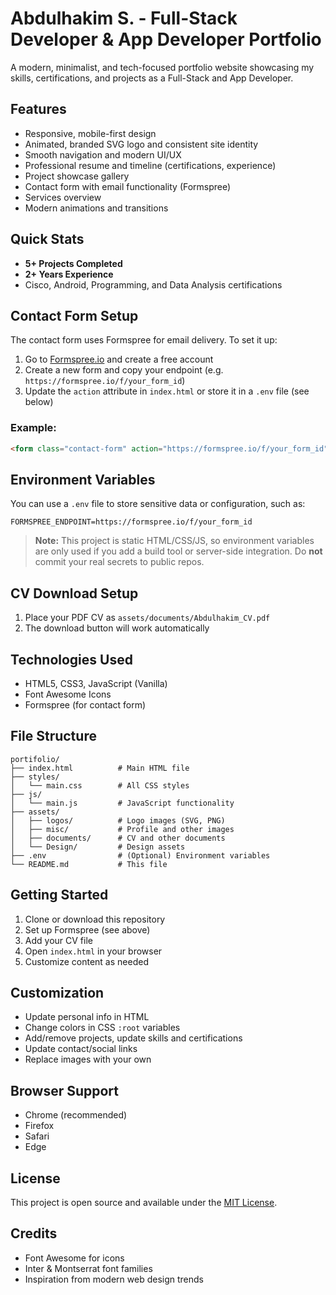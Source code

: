 # Abdulhakim S. - Full-Stack Developer & App Developer Portfolio

A modern, minimalist, and tech-focused portfolio website showcasing my skills, certifications, and projects as a Full-Stack and App Developer.

## Features

- Responsive, mobile-first design
- Animated, branded SVG logo and consistent site identity
- Smooth navigation and modern UI/UX
- Professional resume and timeline (certifications, experience)
- Project showcase gallery
- Contact form with email functionality (Formspree)
- Services overview
- Modern animations and transitions

## Quick Stats

- **5+ Projects Completed**
- **2+ Years Experience**
- Cisco, Android, Programming, and Data Analysis certifications

## Contact Form Setup

The contact form uses Formspree for email delivery. To set it up:

1. Go to [Formspree.io](https://formspree.io) and create a free account
2. Create a new form and copy your endpoint (e.g. `https://formspree.io/f/your_form_id`)
3. Update the `action` attribute in `index.html` or store it in a `.env` file (see below)

### Example:
```html
<form class="contact-form" action="https://formspree.io/f/your_form_id" method="POST" id="contactForm">
```

## Environment Variables

You can use a `.env` file to store sensitive data or configuration, such as:

```
FORMSPREE_ENDPOINT=https://formspree.io/f/your_form_id
```

> **Note:** This project is static HTML/CSS/JS, so environment variables are only used if you add a build tool or server-side integration. Do **not** commit your real secrets to public repos.

## CV Download Setup

1. Place your PDF CV as `assets/documents/Abdulhakim_CV.pdf`
2. The download button will work automatically

## Technologies Used

- HTML5, CSS3, JavaScript (Vanilla)
- Font Awesome Icons
- Formspree (for contact form)

## File Structure

```
portifolio/
├── index.html          # Main HTML file
├── styles/
│   └── main.css        # All CSS styles
├── js/
│   └── main.js         # JavaScript functionality
├── assets/
│   ├── logos/          # Logo images (SVG, PNG)
│   ├── misc/           # Profile and other images
│   ├── documents/      # CV and other documents
│   └── Design/         # Design assets
├── .env                # (Optional) Environment variables
└── README.md           # This file
```

## Getting Started

1. Clone or download this repository
2. Set up Formspree (see above)
3. Add your CV file
4. Open `index.html` in your browser
5. Customize content as needed

## Customization

- Update personal info in HTML
- Change colors in CSS `:root` variables
- Add/remove projects, update skills and certifications
- Update contact/social links
- Replace images with your own

## Browser Support

- Chrome (recommended)
- Firefox
- Safari
- Edge

## License

This project is open source and available under the [MIT License](LICENSE).

## Credits

- Font Awesome for icons
- Inter & Montserrat font families
- Inspiration from modern web design trends 